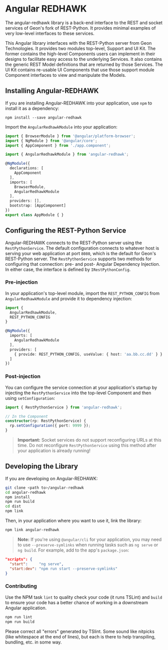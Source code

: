 # Angular REDHAWK

The angular-redhawk library is a back-end interface to the REST and socket services of Geon's fork of REST-Python.  It provides minimal examples of very low-level interfaces to these services.

This Angular library interfaces with the REST-Python server from Geon Technologies.  It provides two modules top-level, Support and UI Kit.  The former contains the high-level Components users can implement in their designs to facilitate easy access to the underlying Services.  It also contains the generic REST Model definitions that are returned by those Services.  The UI Kit contains re-usable UI Components that use those support module Component interfaces to view and manipulate the Models.

## Installing Angular-REDHAWK

If you are installing Angular-REDHAWK into your application, use `npm` to install it as a dependency:

```base
npm install --save angular-redhawk
```

Import the `AngularRedhawkModule` into your application:

```typescript
import { BrowserModule } from '@angular/platform-browser';
import { NgModule } from '@angular/core';
import { AppComponent } from './app.component';

import { AngularRedhawkModule } from 'angular-redhawk';

@NgModule({
  declarations: [
    AppComponent
  ],
  imports: [
    BrowserModule,
    AngularRedhawkModule
  ],
  providers: [],
  bootstrap: [AppComponent]
})
export class AppModule { }

```

## Configuring the REST-Python Service

Angular-REDHAWK connects to the REST-Python server using the `RestPythonService`.  The default configuration connects to whatever host is serving your web application at port `8080`, which is the default for Geon's REST-Python server.  The `RestPythonService` supports two methods for configuring that connection: pre- and post- Angular Dependency Injection.  In either case, the interface is defined by `IRestPythonConfig`.

### Pre-injection

In your application's top-level module, import the `REST_PYTHON_CONFIG` from `AngularRedhawkModule` and provide it to dependency injection:

```typescript
import {
  AngularRedhawkModule,
  REST_PYTHON_CONFIG
}

@NgModule({
  imports: [
    AngularRedhawkModule
  ],
  providers: [
    { provide: REST_PYTHON_CONFIG, useValue: { host: 'aa.bb.cc.dd' } }
  ]
})
```

### Post-injection

You can configure the service connection at your application's startup by injecting the `RestPythonService` into the top-level Component and then using `setConfiguration`:

```typescript
import { RestPythonService } from 'angular-redhawk';

// In the Component
constructor(rp: RestPythonService) {
  rp.setConfiguration({ port: 9999 });
}
```

 > **Important:** Socket services do not support reconfiguring URLs at this time.  Do not reconfigure `RestPythonService` using this method after your application is already running!

## Developing the Library

If you are developing on Angular-REDHAWK:

```bash
git clone <path to>/angular-redhawk
cd angular-redhawk
npm install
npm run build
cd dist
npm link
```

Then, in your application where you want to use it, link the library:

```bash
npm link angular-redhawk
```

 > **Note:** If you're using `@angular/cli` for your application, you may need to use `--preserve-symlinks` when running tasks such as `ng serve` or `ng build`.  For example, add to the app's `package.json`:

```json
"scripts": {
  "start":     "ng serve",
  "start:dev": "npm run start --preserve-symlinks"
}
```

### Contributing

Use the NPM task `lint` to quality check your code (it runs TSLint) and `build` to ensure your code has a better chance of working in a downstream Angular application.

```bash
npm run lint
npm run build
```

Please correct all "errors" generated by TSlint.  Some sound like nitpicks (like whitespace at the end of lines), but each is there to help transpiling, bundling, etc. in some way.
